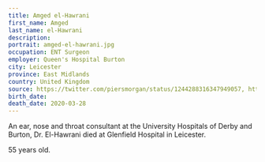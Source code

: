 ```yaml
---
title: Amged el-Hawrani
first_name: Amged
last_name: el-Hawrani
description: 
portrait: amged-el-hawrani.jpg
occupation: ENT Surgeon
employer: Queen's Hospital Burton
city: Leicester
province: East Midlands
country: United Kingdom
source: https://twitter.com/piersmorgan/status/1244288316347949057, https://www.bbc.com/news/uk-england-derbyshire-52084915, https://news.sky.com/story/coronavirus-consultant-amged-el-hawrani-dies-after-testing-positive-for-covid-19-11965397, https://nursingnotes.co.uk/covid-19-memorial/, https://www.theguardian.com/world/2020/mar/29/first-nhs-consultant-dies-from-covid-19
birth_date: 
death_date: 2020-03-28
---
```


An ear, nose and throat consultant at the University Hospitals of Derby and Burton, Dr. El-Hawrani died at Glenfield Hospital in Leicester.

55 years old.